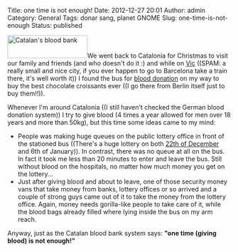 Title: one time is not enough!
Date: 2012-12-27 20:01
Author: admin
Category: General
Tags: donar sang, planet GNOME
Slug: one-time-is-not-enough
Status: published

[<img src="http://gil.badall.net/wp-content/uploads/2007/04/logo_portada.gif" class="size-large wp-image-80 alignright" width="180" height="51" alt="Catalan&#39;s blood bank" />](http://www.bancsang.net/en/index.html)We went back to Catalonia for Christmas to visit our family and friends (and who doesn't do it :) and while on [Vic](http://en.wikipedia.org/wiki/Vic "Wikipedia entry for Vic, a Catalan city") ((SPAM: a really small and nice city, if you ever happen to go to Barcelona take a train there, it's well worth it)) I found the bus for [blood donation](http://en.wikipedia.org/wiki/Blood_donation "Wikipedia entry for blood donation") on my way to buy the best chocolate croissants ever ((I go there from Berlin itself just to buy them!!)).

Whenever I'm around Catalonia ((I still haven't checked the German blood donation system)) I try to give blood (4 times a year allowed for men over 18 years and more than 50kg), but this time some ideas came to my mind:

- People was making huge queues on the public lottery office in front of the stationed bus ((There's a huge lottery on both [22th of December](http://en.wikipedia.org/wiki/Spanish_Christmas_Lottery "Wikipedia entry for Christmas Lottery") and 6th of January)). In contrast, there was no queue at all on the bus. In fact it took me less than 20 minutes to enter and leave the bus. Still without blood on the hospitals, no matter how much money you get on the lottery...
- Just after giving blood and about to leave, one of those security money vans that take money from banks, lottery offices or so arrived and a couple of strong guys came out of it to take the money from the lottery office. Again, money needs gorilla-like people to take care of it, while the blood bags already filled where lying inside the bus on my arm reach.

Anyway, just as the Catalan blood bank system says: **"one time (giving blood) is not enough!"**
